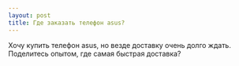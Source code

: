 ```yaml
---
layout: post 
title: Где заказать телефон asus? 
--- 
```

Хочу купить телефон asus, но везде доставку очень долго ждать. Поделитесь опытом, где самая быстрая доставка?